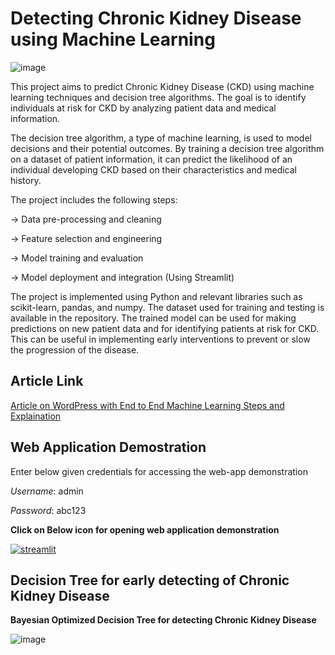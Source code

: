 # Detecting Chronic Kidney Disease using Machine Learning
![image](https://user-images.githubusercontent.com/21255010/213816624-45af3c3c-2396-4aee-91cf-5c4230fb9406.png)

This project aims to predict Chronic Kidney Disease (CKD) using machine learning techniques and decision tree algorithms. The goal is to identify individuals at risk for CKD by analyzing patient data and medical information.

The decision tree algorithm, a type of machine learning, is used to model decisions and their potential outcomes. By training a decision tree algorithm on a dataset of patient information, it can predict the likelihood of an individual developing CKD based on their characteristics and medical history.

The project includes the following steps:

-> Data pre-processing and cleaning

-> Feature selection and engineering

-> Model training and evaluation

-> Model deployment and integration (Using Streamlit)

The project is implemented using Python and relevant libraries such as scikit-learn, pandas, and numpy. The dataset used for training and testing is available in the repository. The trained model can be used for making predictions on new patient data and for identifying patients at risk for CKD. This can be useful in implementing early interventions to prevent or slow the progression of the disease.

## Article Link
[Article on WordPress with End to End Machine Learning Steps and Explaination](https://wordpress.com/home/shubh2016shivmlportfolio.wordpress.com)

## Web Application Demostration
Enter below given credentials for accessing the web-app demonstration

*Username*: admin

*Password*: abc123

**Click on Below icon for opening web application demonstration**

[![streamlit](https://th.bing.com/th/id/OIP.hiunGrftVRVZAE3IJXUMowHaEb?pid=ImgDet&rs=1)](https://shubh2016shiv-ckd-prediction-app-jsw9gd.streamlit.app/)

## Decision Tree for early detecting of Chronic Kidney Disease
**Bayesian Optimized Decision Tree for detecting Chronic Kidney Disease**

![image](https://user-images.githubusercontent.com/21255010/213817000-12942871-648e-4733-a17b-a3cb6b94f085.png)


